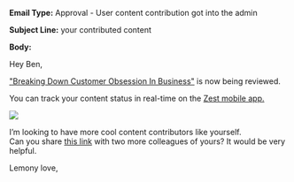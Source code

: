 **Email Type:** Approval - User content contribution got into the admin

**Subject Line:** your contributed content

**Body:**

Hey Ben,

["Breaking Down Customer Obsession In Business"](https://fourweekmba.com/customer-obsession/?utm_source=zest.is&utm_medium=referral&utm_campaign=content-boost) is now being reviewed.

You can track your content status in real-time on the [Zest mobile
app.](https://links.zest.is/contribute)

![](https://zest-app.s3-eu-west-1.amazonaws.com/assets.notifications/suggestions-email/suggestion.new/new_contribute_200.gif)

I’m looking to have more cool content contributors like yourself. \
Can you share [this
link](https://zest.is/contribute-content?utm_source%3Demail%26utm_medium%3Dnew-contribution)
with two more colleagues of yours? It would be very helpful.

Lemony love,
